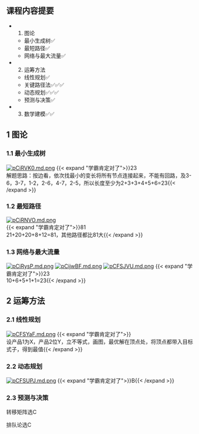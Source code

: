 ## 课程内容提要
- 1. 图论
  - 最小生成树✅
  - 最短路径✅
  - 网络与最大流量✅
- 2. 运筹方法
  - 线性规划✅
  - 关键路径法✅✅✅
  - 动态规划✅✅✅
  - 预测与决策✅
- 3. 数学建模✅✅

## 1 图论
### 1.1 最小生成树
[![pCiRVK0.md.png](https://s1.ax1x.com/2023/06/07/pCiRVK0.md.png)](https://imgse.com/i/pCiRVK0)
{{< expand "学霸肯定对了">}}23\
解题思路：按边看，依次找最小的变长将所有节点连接起来，不能有回路，及3-6，3-7，1-2，2-6，4-7，2-5，所以长度至少为2+3+3+4+5+6=23{{< /expand >}}


### 1.2 最短路径
[![pCiRNVO.md.png](https://s1.ax1x.com/2023/06/07/pCiRNVO.md.png)](https://imgse.com/i/pCiRNVO)\
{{< expand "学霸肯定对了">}}81\
21+20+20+8+12=81，其他路径都比81大{{< /expand >}}

### 1.3 网络与最大流量
[![pCiRysP.md.png](https://s1.ax1x.com/2023/06/07/pCiRysP.md.png)](https://imgse.com/i/pCiRysP)
[![pCijwBF.md.png](https://s1.ax1x.com/2023/06/07/pCijwBF.md.png)](https://imgse.com/i/pCijwBF)
[![pCFSJVU.md.png](https://s1.ax1x.com/2023/06/07/pCFSJVU.md.png)](https://imgse.com/i/pCFSJVU)
{{< expand "学霸肯定对了">}}23\
10+6+5+1+1=23{{< /expand >}}

## 2 运筹方法
### 2.1 线性规划
[![pCFSYaF.md.png](https://s1.ax1x.com/2023/06/07/pCFSYaF.md.png)](https://imgse.com/i/pCFSYaF)
{{< expand "学霸肯定对了">}}\
设产品1为X，产品2位Y，立不等式，画图，最优解在顶点处，将顶点都带入目标式子，得到最值{{< /expand >}}

### 2.2 动态规划
[![pCFSUPJ.md.png](https://s1.ax1x.com/2023/06/07/pCFSUPJ.md.png)](https://imgse.com/i/pCFSUPJ)
{{< expand "学霸肯定对了">}}B{{< /expand >}}
### 2.3 预测与决策
转移矩阵选C

排队论选C